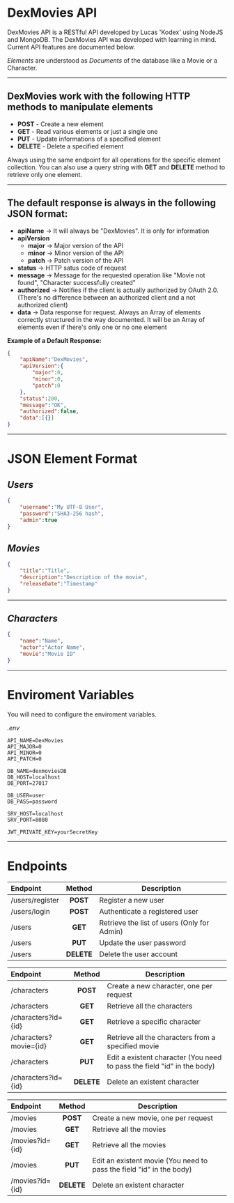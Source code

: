 # **DexMovies API**

DexMovies API is a RESTful API developed by Lucas 'Kodex' using NodeJS and MongoDB. The DexMovies API was developed with learning in mind. Current API features are documented below.

_Elements_ are understood as _Documents_ of the database like a Movie or a Character.

---

## DexMovies work with the following HTTP methods to manipulate elements
+ **POST** - Create a new element
+ **GET** - Read various elements or just a single one
+ **PUT** - Update informations of a specified element
+ **DELETE** - Delete a specified element

Always using the same endpoint for all operations for the specific element collection. You can also use a query string with **GET** and **DELETE** method to retrieve only one element.

---

## The default response is always in the following **JSON** format:

+ **apiName** -> It will always be "DexMovies". It is only for information
+ **apiVersion**
    + **major** -> Major version of the API
    + **minor** -> Minor version of the API
    + **patch** -> Patch version of the API
+ **status** -> HTTP satus code of request
+ **message** -> Message for the requested operation like "Movie not found", "Character successfully created"
+ **authorized** -> Notifies if the client is actually authorized by OAuth 2.0. (There's no difference between an authorized client and a not authorized client)
+ **data** -> Data response for request. Always an Array of elements correctly structured in the way documented. It will be an Array of elements even if there's only one or no one element

**Example of a Default Response:**

```json
{
    "apiName":"DexMovies",
    "apiVersion":{
        "major":0,
        "minor":0,
        "patch":0
    },
    "status":200,
    "message":"OK",
    "authorized":false,
    "data":[{}]
}
```

---

# **JSON Element Format**

## _Users_

```json
{
	"username":"My UTF-8 User",
	"password":"SHA3-256 hash",
	"admin":true
}
```

## _Movies_

```json
{
    "title":"Title",
    "description":"Description of the movie",
    "releaseDate":"Timestamp"
}
```

---

## _Characters_

```json
{
    "name":"Name",
    "actor":"Actor Name",
    "movie":"Movie ID"
}
```

---

# **Enviroment Variables**
You will need to configure the enviroment variables.

_.env_
```.env
API_NAME=DexMovies
API_MAJOR=0
API_MINOR=0
API_PATCH=0

DB_NAME=dexmoviesDB
DB_HOST=localhost
DB_PORT=27017

DB_USER=user
DB_PASS=password

SRV_HOST=localhost
SRV_PORT=8080

JWT_PRIVATE_KEY=yourSecretKey
```

---

# **Endpoints**

Endpoint | Method | Description
:--------|:------:|------------
/users/register | **POST** | Register a new user
/users/login | **POST** | Authenticate a registered user
/users | **GET** | Retrieve the list of users (Only for Admin)
/users | **PUT** | Update the user password
/users | **DELETE** | Delete the user account

Endpoint | Method | Description
:--------|:------:|------------
/characters | **POST** | Create a new character, one per request
/characters | **GET** | Retrieve all the characters
/characters?id={id} | **GET** | Retrieve a specific character
/characters?movie={id} | **GET** |  Retrieve all the characters from a specified movie
/characters | **PUT** | Edit a existent character (You need to pass the field "id" in the body)
/characters?id={id} | **DELETE** | Delete an existent character

Endpoint | Method | Description
:--------|:------:|------------
/movies | **POST** | Create a new movie, one per request
/movies | **GET** | Retrieve all the movies
/movies?id={id} | **GET** | Retrieve all the movies
/movies | **PUT** | Edit an existent movie (You need to pass the field "id" in the body)
/movies?id={id} | **DELETE** | Delete an existent character

